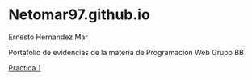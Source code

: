 # Netomar97.github.io
 Ernesto Hernandez Mar

Portafolio de evidencias de la materia de Programacion Web Grupo BB

<a href="" >Practica 1</a>

